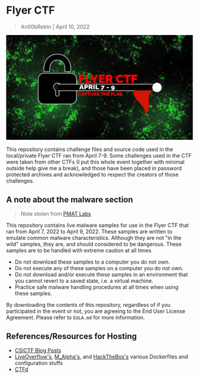 # Flyer CTF
> An00bRektn | April 10, 2022

<p align="center">
    <img src="https://github.com/An00bRektn/flyer-ctf/blob/main/logo.jpg"></img>
</p>

This repository contains challenge files and source code used in the local/private Flyer CTF ran from April 7-9. Some challenges used in the CTF were taken from other CTFs (I put this whole event together with minimal outside help give me a break), and those have been placed in password protected archives and acknowledged to respect the creators of those challenges.

## A note about the malware section
> Note stolen from [PMAT Labs](https://github.com/HuskyHacks/PMAT-labs)

This repository contains live malware samples for use in the Flyer CTF that ran from April 7, 2022 to April 9, 2022. These samples are written to emulate common malware characteristics. Although they are not "in the wild" samples, they are, and should considered to be dangerous. These samples are to be handled with extreme caution at all times.

- Do not download these samples to a computer you do not own.
- Do not execute any of these samples on a computer you do not own.
- Do not download and/or execute these samples in an environment that you cannot revert to a saved state, i.e. a virtual machine.
- Practice safe malware handling procedures at all times when using these samples.

By downloading the contents of this repository, regardless of if you participated in the event or not, you are agreeing to the End User License Agreement. Please refer to `EULA.md` for more information.

## References/Resources for Hosting
- [CSICTF Blog Posts](https://medium.com/csictf/self-hosting-a-ctf-platform-ctfd-90f3f1611587)
- [LiveOverflow's](https://github.com/LiveOverflow/pwn_docker_example), [M_Alpha's](https://github.com/MEhrn00/CTF-templates), and [HackTheBox's](https://www.hackthebox.com/) various Dockerfiles and configuration stuffs
- [CTFd](https://ctfd.io/)
